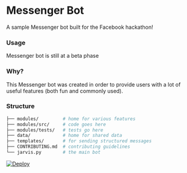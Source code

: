 # Messenger Bot

A sample Messenger bot built for the Facebook hackathon!

### Usage

Messenger bot is still at a beta phase

### Why?

This Messenger bot was created in order to provide users with a lot of useful features (both fun and commonly used).

### Structure

```sh
├── modules/         # home for various features
├── modules/src/     # code goes here
├── modules/tests/   # tests go here
├── data/            # home for shared data
├── templates/       # for sending structured messages
├── CONTRIBUTING.md  # contributing guidelines
└── jarvis.py        # the main bot
```

[![Deploy](https://www.herokucdn.com/deploy/button.svg)](https://heroku.com/deploy)
